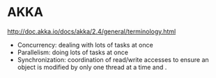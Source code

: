 
# AKKA
http://doc.akka.io/docs/akka/2.4/general/terminology.html

* Concurrency: dealing with lots of tasks at once
* Parallelism: doing lots of tasks at once
* Synchronization: coordination of read/write accesses
  to ensure an object is modified by only one thread at a time
  and .

